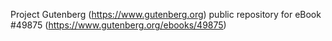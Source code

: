 Project Gutenberg (https://www.gutenberg.org) public repository for eBook #49875 (https://www.gutenberg.org/ebooks/49875)
